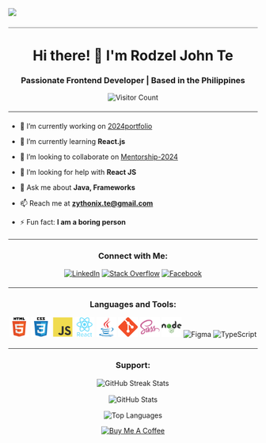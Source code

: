 <img src="https://user-images.githubusercontent.com/74038190/225813708-98b745f2-7d22-48cf-9150-083f1b00d6c9.gif">

<hr style="height:1px; border:none; color:#808080; background-color:#808080; margin-top:20px; margin-bottom:20px;">

<h1 align="center">Hi there! 👋 I'm Rodzel John Te</h1>
<h3 align="center">Passionate Frontend Developer | Based in the Philippines</h3>

<p align="center">
  <img src="https://profile-counter.glitch.me/rodzelte/count.svg" alt="Visitor Count">
</p>

<hr style="height:1px; border:none; color:#333; background-color:#333; margin-top:20px; margin-bottom:20px;">

- 🔭 I’m currently working on [2024portfolio](https://github.com/rodzelte/2024portfolio)

- 🌱 I’m currently learning **React.js**

- 👯 I’m looking to collaborate on [Mentorship-2024](https://github.com/rodzelte/Mentorship-2024)

- 🤝 I’m looking for help with **React JS**

- 💬 Ask me about **Java, Frameworks**

- 📫 Reach me at **zythonix.te@gmail.com**

- ⚡ Fun fact: **I am a boring person**

<hr style="height:1px; border:none; color:#333; background-color:#333; margin-top:20px; margin-bottom:20px;">

<h3 align="center">Connect with Me:</h3>
<p align="center">
  <a href="https://linkedin.com/in/rodzel-te-188573285/" target="_blank"><img src="https://raw.githubusercontent.com/rahuldkjain/github-profile-readme-generator/master/src/images/icons/Social/linked-in-alt.svg" alt="LinkedIn" height="30" width="40" /></a>
  <a href="https://stackoverflow.com/users/user22432763" target="_blank"><img src="https://raw.githubusercontent.com/rahuldkjain/github-profile-readme-generator/master/src/images/icons/Social/stack-overflow.svg" alt="Stack Overflow" height="30" width="40" /></a>
  <a href="https://fb.com/rodzel.te/" target="_blank"><img src="https://raw.githubusercontent.com/rahuldkjain/github-profile-readme-generator/master/src/images/icons/Social/facebook.svg" alt="Facebook" height="30" width="40" /></a>
</p>

<hr style="height:1px; border:none; color:#333; background-color:#333; margin-top:20px; margin-bottom:20px;">

<h3 align="center">Languages and Tools:</h3>
<p align="center">
  <img src="https://raw.githubusercontent.com/devicons/devicon/master/icons/html5/html5-original-wordmark.svg" alt="HTML5" width="40" height="40"/>
  <img src="https://raw.githubusercontent.com/devicons/devicon/master/icons/css3/css3-original-wordmark.svg" alt="CSS3" width="40" height="40"/>
  <img src="https://raw.githubusercontent.com/devicons/devicon/master/icons/javascript/javascript-original.svg" alt="JavaScript" width="40" height="40"/>
  <img src="https://raw.githubusercontent.com/devicons/devicon/master/icons/react/react-original-wordmark.svg" alt="React" width="40" height="40"/>
  <img src="https://raw.githubusercontent.com/devicons/devicon/master/icons/java/java-original.svg" alt="Java" width="40" height="40"/>
  <img src="https://raw.githubusercontent.com/devicons/devicon/master/icons/git/git-original.svg" alt="Git" width="40" height="40"/>
  <img src="https://raw.githubusercontent.com/devicons/devicon/master/icons/sass/sass-original.svg" alt="Sass" width="40" height="40"/>
  <img src="https://raw.githubusercontent.com/devicons/devicon/master/icons/nodejs/nodejs-original-wordmark.svg" alt="Node.js" width="40" height="40"/>
  <img src="https://www.vectorlogo.zone/logos/figma/figma-icon.svg" alt="Figma" width="40" height="40"/>
  <img src="https://www.vectorlogo.zone/logos/typescriptlang/typescriptlang-icon.svg" alt="TypeScript" width="40" height="40"/>
</p>

<hr style="height:1px; border:none; color:#333; background-color:#333; margin-top:20px; margin-bottom:20px;">

<h3 align="center">Support:</h3>

<p align="center">
  <img align="center" width="400" src="https://github-readme-streak-stats.herokuapp.com/?user=rodzelte&theme=dark" alt="GitHub Streak Stats">
</p>

<p align="center">
  <img align="center" width="400" src="https://github-readme-stats.vercel.app/api?username=rodzelte&show_icons=true&theme=tokyonight&locale=en" alt="GitHub Stats">
</p>

<p align="center">
  <img align="center" width="400" src="https://github-readme-stats.vercel.app/api/top-langs?username=rodzelte&show_icons=true&theme=tokyonight&locale=en&layout=compact" alt="Top Languages">
</p>

<p align="center">
  <a href="https://www.buymeacoffee.com/zythonixtec"><img src="https://cdn.buymeacoffee.com/buttons/v2/default-yellow.png" height="50" width="210" alt="Buy Me A Coffee"></a>
</p>
